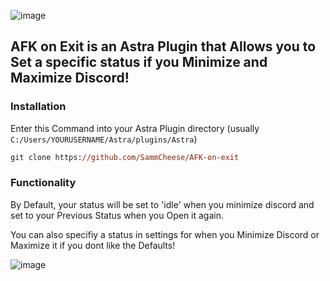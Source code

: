 ![image](https://user-images.githubusercontent.com/52699291/137605769-150ab635-359c-402f-8574-7e056b5481d1.png)


## AFK on Exit is an Astra Plugin that Allows you to Set a specific status if you Minimize and Maximize Discord!


### Installation 

Enter this Command into your Astra Plugin directory (usually `C:/Users/YOURUSERNAME/Astra/plugins/Astra`)

```ps
git clone https://github.com/SammCheese/AFK-on-exit
```

### Functionality

By Default, your status will be set to 'idle' when you minimize discord and set to your Previous Status when you Open it again.

You can also specifiy a status in settings for when you Minimize Discord or Maximize it if you dont like the Defaults!

![image](https://user-images.githubusercontent.com/52699291/137640198-e2f2eeef-333e-4d64-9c38-2aed4fefc7bd.png)
